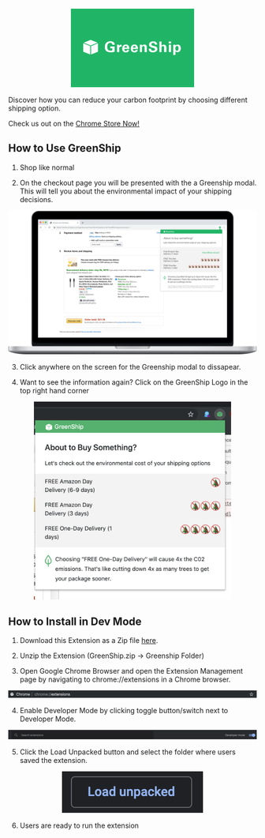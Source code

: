 
<p align="center">
  <img src="./imgs/Chrome_Store-small_title.png" width="250px"/>
</p>

Discover how you can reduce your carbon footprint by choosing different shipping option. 

Check us out on the [Chrome Store Now!](https://chrome.google.com/webstore/detail/greenship/njeakmnnedingkbbihcmbaaopflnhadj)

## How to Use GreenShip

1. Shop like normal

2. On the checkout page you will be presented with the a Greenship modal. This will tell you about the environmental impact of your shipping decisions.

<p align="center">
  <img src="./imgs/Hero_Image-in_context.png" width="600px"/>
</p>

3. Click anywhere on the screen for the Greenship modal to dissapear.

4. Want to see the information again? Click on the GreenShip Logo in the top right hand corner

<p align="center">
  <img src="https://raw.githubusercontent.com/NickEngmann/GreenShip/master/imgs/greenship.png" width="400px"/>
</p>

## How to Install in Dev Mode

1. Download this Extension as a Zip file [here](https://github.com/NickEngmann/GreenShip/archive/master.zip).

2. Unzip the Extension (GreenShip.zip -> Greenship Folder)

3. Open Google Chrome Browser and open the Extension Management page by navigating to chrome://extensions in a Chrome browser.

![](https://raw.githubusercontent.com/NickEngmann/GreenShip/master/imgs/chrome.png)

4. Enable Developer Mode by clicking toggle button/switch next to Developer Mode.  

![](https://raw.githubusercontent.com/NickEngmann/GreenShip/master/imgs/devmode.png)

5. Click the Load Unpacked button and select the folder where users saved the extension.

<p align="center">
  <img src="https://raw.githubusercontent.com/NickEngmann/GreenShip/master/imgs/loadunpacked.png"/>
</p>

6. Users are ready to run the extension

